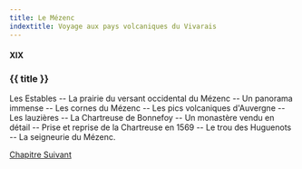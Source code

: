 ```yaml
---
title: Le Mézenc
indextitle: Voyage aux pays volcaniques du Vivarais
---
```


#### XIX

### {{ title }}

<div id="tltr">

Les Estables -- La prairie du versant occidental du Mézenc -- Un panorama
immense -- Les cornes du Mézenc -- Les pics volcaniques d'Auvergne -- Les
lauzières -- La Chartreuse de Bonnefoy -- Un monastère vendu en détail -- Prise
et reprise de la Chartreuse en 1569 -- Le trou des Huguenots -- La seigneurie du
Mézenc.

</div>

<div id="next">

[Chapitre Suivant](20.html)

</div>
